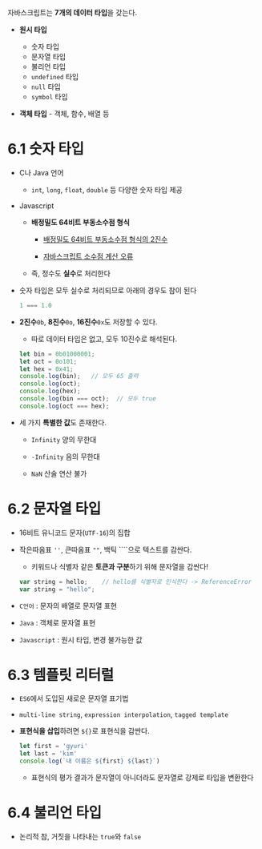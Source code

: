 자바스크립트는 **7개의 데이터 타입**을 갖는다.

- **원시 타입**
  
  - 숫자 타입
  - 문자열 타입
  - 불리언 타입
  - `undefined` 타입
  - `null` 타입
  - `symbol` 타입

- **객체 타입** - 객체, 함수, 배열 등

# 6.1 숫자 타입

- C나 Java 언어
  
  - `int`, `long`, `float`, `double` 등 다양한 숫자 타입 제공

- Javascript
  
  - **배정밀도 64비트 부동소수점 형식**
    
    - [배정밀도 64비트 부동소수점 형식의 2진수](https://hbsowo58.tistory.com/460)
    
    - [자바스크립트 소수점 계산 오류](https://vanillaani.tistory.com/6)
  
  - 즉, 정수도 **실수**로 처리한다

- 숫자 타입은 모두 실수로 처리되므로 아래의 경우도 참이 된다
  
  ```javascript
  1 === 1.0
  ```

- **2진수**`0b`, **8진수**`0o`, **16진수**`0x`도 저장할 수 있다.
  
  - 따로 데이터 타입은 없고, 모두 10진수로 해석된다.
  
  ```javascript
  let bin = 0b01000001;
  let oct = 0o101;
  let hex = 0x41;
  console.log(bin);   // 모두 65 출력
  console.log(oct);
  console.log(hex);
  console.log(bin === oct);  // 모두 true
  console.log(oct === hex);
  ```

- 세 가지 **특별한 값**도 존재한다.
  
  - `Infinity`    양의 무한대
  
  - `-Infinity`  음의 무한대
  
  - `NaN`              산술 연산 불가

# 6.2 문자열 타입

- 16비트 유니코드 문자(`UTF-16`)의 집합

- 작은따옴표 `''`, 큰따옴표 `""`, 백틱 ````으로 텍스트를 감싼다.
  
  - 키워드나 식별자 같은 **토큰과 구분**하기 위해 문자열을 감싼다!
  
  ```javascript
  var string = hello;    // hello를 식별자로 인식한다 -> ReferenceError
  var string = "hello";
  ```

- `C언어` : 문자의 배열로 문자열 표현

- `Java` : 객체로 문자열 표현

- `Javascript` : 원시 타입, 변경 불가능한 값

# 6.3 템플릿 리터럴

- `ES6`에서 도입된 새로운 문자열 표기법

- `multi-line string`, `expression interpolation`, `tagged template` 

- **표현식을 삽입**하려면 `${}`로 표현식을 감싼다.
  
  ```javascript
  let first = 'gyuri'
  let last = 'kim'
  console.log(`내 이름은 ${first} ${last}`)
  ```
  
  - 표현식의 평가 결과가 문자열이 아니더라도 문자열로 강제로 타입을 변환한다

# 6.4 불리언 타입

- 논리적 참, 거짓을 나타내는 `true`와 `false`


